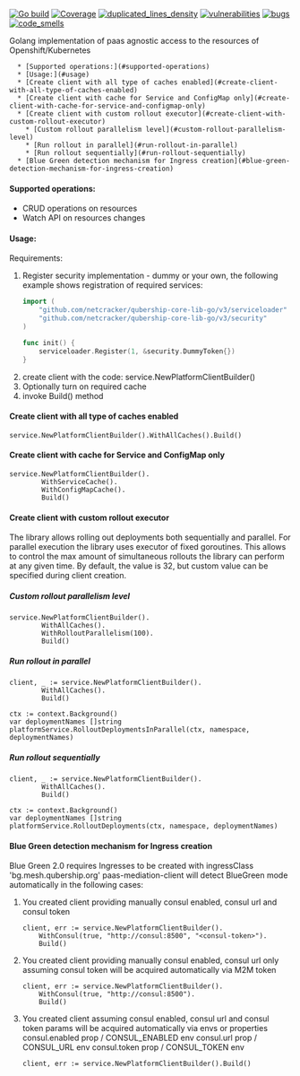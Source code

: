 [![Go build](https://github.com/Netcracker/qubership-core-lib-go-paas-mediation-client/actions/workflows/go-build.yml/badge.svg)](https://github.com/Netcracker/qubership-core-lib-go-paas-mediation-client/actions/workflows/go-build.yml)
[![Coverage](https://sonarcloud.io/api/project_badges/measure?metric=coverage&project=Netcracker_qubership-core-lib-go-paas-mediation-client)](https://sonarcloud.io/summary/overall?id=Netcracker_qubership-core-lib-go-paas-mediation-client)
[![duplicated_lines_density](https://sonarcloud.io/api/project_badges/measure?metric=duplicated_lines_density&project=Netcracker_qubership-core-lib-go-paas-mediation-client)](https://sonarcloud.io/summary/overall?id=Netcracker_qubership-core-lib-go-paas-mediation-client)
[![vulnerabilities](https://sonarcloud.io/api/project_badges/measure?metric=vulnerabilities&project=Netcracker_qubership-core-lib-go-paas-mediation-client)](https://sonarcloud.io/summary/overall?id=Netcracker_qubership-core-lib-go-paas-mediation-client)
[![bugs](https://sonarcloud.io/api/project_badges/measure?metric=bugs&project=Netcracker_qubership-core-lib-go-paas-mediation-client)](https://sonarcloud.io/summary/overall?id=Netcracker_qubership-core-lib-go-paas-mediation-client)
[![code_smells](https://sonarcloud.io/api/project_badges/measure?metric=code_smells&project=Netcracker_qubership-core-lib-go-paas-mediation-client)](https://sonarcloud.io/summary/overall?id=Netcracker_qubership-core-lib-go-paas-mediation-client)

Golang implementation of paas agnostic access to the resources of Openshift/Kubernetes

<!-- TOC -->
      * [Supported operations:](#supported-operations)
      * [Usage:](#usage)
      * [Create client with all type of caches enabled](#create-client-with-all-type-of-caches-enabled)
      * [Create client with cache for Service and ConfigMap only](#create-client-with-cache-for-service-and-configmap-only)
      * [Create client with custom rollout executor](#create-client-with-custom-rollout-executor)
        * [Custom rollout parallelism level](#custom-rollout-parallelism-level)
        * [Run rollout in parallel](#run-rollout-in-parallel)
        * [Run rollout sequentially](#run-rollout-sequentially)
      * [Blue Green detection mechanism for Ingress creation](#blue-green-detection-mechanism-for-ingress-creation)
<!-- TOC -->

#### Supported operations:
* CRUD operations on resources
* Watch API on resources changes

#### Usage:

 Requirements:
 1. Register security implementation - dummy or your own, the following example shows registration of required services:
    ```go
    import (
        "github.com/netcracker/qubership-core-lib-go/v3/serviceloader"
        "github.com/netcracker/qubership-core-lib-go/v3/security"
    )

    func init() {
        serviceloader.Register(1, &security.DummyToken{})
    }
    ```
 2. create client with the code: service.NewPlatformClientBuilder()
 3. Optionally turn on required cache
 4. invoke Build() method

#### Create client with all type of caches enabled

```
service.NewPlatformClientBuilder().WithAllCaches().Build()
```

#### Create client with cache for Service and ConfigMap only

```
service.NewPlatformClientBuilder().
		WithServiceCache().
		WithConfigMapCache().
		Build()
```

#### Create client with custom rollout executor

The library allows rolling out deployments both sequentially and parallel. For parallel execution the library uses executor of fixed goroutines.
This allows to control the max amount of simultaneous rollouts the library can perform at any given time.
By default, the value is 32, but custom value can be specified during client creation.

##### Custom rollout parallelism level

```
service.NewPlatformClientBuilder().
		WithAllCaches().
		WithRolloutParallelism(100).
		Build()
```

##### Run rollout in parallel
```
client, _ := service.NewPlatformClientBuilder().
		WithAllCaches().
		Build()

ctx := context.Background()
var deploymentNames []string
platformService.RolloutDeploymentsInParallel(ctx, namespace, deploymentNames)
```

##### Run rollout sequentially
```
client, _ := service.NewPlatformClientBuilder().
		WithAllCaches().
		Build()

ctx := context.Background()
var deploymentNames []string
platformService.RolloutDeployments(ctx, namespace, deploymentNames)
```

#### Blue Green detection mechanism for Ingress creation
Blue Green 2.0 requires Ingresses to be created with ingressClass 'bg.mesh.qubership.org'
paas-mediation-client will detect BlueGreen mode automatically in the following cases:

1. You created client providing manually consul enabled, consul url and consul token
    ```
    client, err := service.NewPlatformClientBuilder().
        WithConsul(true, "http://consul:8500", "<consul-token>").
        Build()
    ```

2. You created client providing manually consul enabled, consul url only assuming consul token will be acquired automatically via M2M token
    ```
    client, err := service.NewPlatformClientBuilder().
        WithConsul(true, "http://consul:8500").
        Build()
    ```

3. You created client assuming consul enabled, consul url and consul token params will be acquired automatically via envs or properties
consul.enabled prop / CONSUL_ENABLED env
consul.url prop / CONSUL_URL env
consul.token prop / CONSUL_TOKEN env
    ```
    client, err := service.NewPlatformClientBuilder().Build()
    ```
